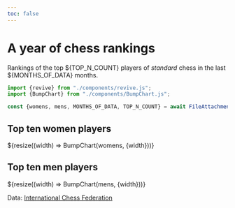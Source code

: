 ```yaml
---
toc: false
---
```


# A year of chess rankings

Rankings of the top ${TOP_N_COUNT} players of _standard_ chess in the last ${MONTHS_OF_DATA} months.

```js
import {revive} from "./components/revive.js";
import {BumpChart} from "./components/BumpChart.js";
```

```js
const {womens, mens, MONTHS_OF_DATA, TOP_N_COUNT} = await FileAttachment("data/top-ranked-players.json").json().then(revive);
```

<div class="grid">
  <div class="card">
    <h2>Top ten women players</h2>
    ${resize((width) => BumpChart(womens, {width}))}
  </div>
  <div class="card">
    <h2>Top ten men players</h2>
    ${resize((width) => BumpChart(mens, {width}))}
  </div>
</div>

Data: [International Chess Federation](https://ratings.fide.com/)
